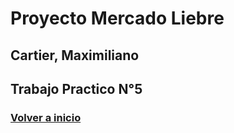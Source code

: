 # Proyecto Mercado Liebre

## Cartier, Maximiliano

## Trabajo Practico N°5

### [Volver a inicio](https://github.com/MaxiCartier/MercadoLiebre)

